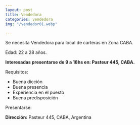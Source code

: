 ```yaml
---
layout: post
title: Vendedora
categories: vendedora
img: "/vendedor01.webp"

---
```

Se necesita Vendedora para local de carteras en Zona CABA.

Edad: 22 a 28 años.

**Interesadas presentarse de 9 a 18hs en: Pasteur 445, CABA.**

Requisitos:

* Buena dicción
* Buena presencia
* Experiencia en el puesto
* Buena predisposición

Presentarse:

**Dirección:** Pasteur 445, CABA, Argentina